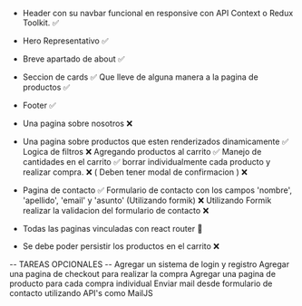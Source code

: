 - Header con su navbar funcional en responsive con API Context o Redux Toolkit. ✅
- Hero Representativo ✅
- Breve apartado de about ✅
- Seccion de cards ✅ Que lleve de alguna manera a la pagina de productos ✅
- Footer ✅

- Una pagina sobre nosotros ❌
- Una pagina sobre productos que esten renderizados dinamicamente ✅
  Logica de filtros ❌
  Agregando productos al carrito ✅
  Manejo de cantidades en el carrito ✅
  borrar individualmente cada producto y realizar compra. ❌
  ( Deben tener modal de confirmacion ) ❌

- Pagina de contacto ✅
  Formulario de contacto con los campos 'nombre', 'apellido', 'email' y 'asunto' (Utilizando formik) ❌
  Utilizando Formik realizar la validacion del formulario de contacto ❌

- Todas las paginas vinculadas con react router 🟰

- Se debe poder persistir los productos en el carrito ❌

-- TAREAS OPCIONALES --
Agregar un sistema de login y registro
Agregar una pagina de checkout para realizar la compra
Agregar una pagina de producto para cada compra individual
Enviar mail desde formulario de contacto utilizando API's como MailJS
